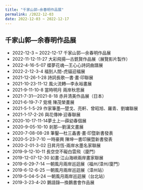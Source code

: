 ```yaml
---
title: "千家山郭—余春明作品展"
permalink: /2022-12-03
date: 2022-12-03 ~ 2022-12-17
---
```

## 千家山郭—余春明作品展

* 2022-12-3 ~ 2022-12-17 千家山郭—余春明作品展
* 2022-11-12-11-27 大彩飛揚—古銑賢作品展（展覽影片製作）
* 2022-4-16-5-07 蝶夢花魂—王心心詩詞曲譜展
* 2022-2-12-3-4 福到人間-虎貓迎福展
* 2021-12-26-1-28 詩詞長歌—書·畫·印聯展
* 2021-10-23-11-12 風火流轉—李永裕畫展
* 2021-9-11-10-8 當時明月 兩岸秋思展
* 2021-7-31—2021-8-18 赤井清美作品展（日本）
* 2021-6-19-7-7 覓境 陳茂榮畫展
* 2021-5-1-5-29 作家筆墨—楚戈、亮軒、曾昭旭、羅青、劉墉聯展
* 2021-1-17-2-26 與花傳神·迎春聯展 
* 2020-10-17-11-14夢土上—薛幼春個展
* 2020-9-05-10-10 剎那—劉漢文畫展
* 2020-7-08-08-28 筆鑿—杜三鑫書·畫·印暨新書發表
* 2020-5-23-7-10 一時豪興 陳坤一書印展暨新書發表
* 2020-2-01-3-02 日昇月恆-兩岸水墨名家聯展
* 2019-9-12-10-11 長空空不礙白雲飛（廈門）
* 2019-12-07-12-30 如畫·江山海峽兩岸畫家聯展
* 2019-6-29-7-14 一朝風月兩岸巡迴展（福州/漳州/廈門）
* 2019-6-12-6-25 一朝風月兩岸巡迴展（漳州站）
* 2019-5-04-5-24 一朝風月兩岸巡迴展（台北站）
* 2019-3-23-4-20 鵝語錄—換鵝書會作品展
